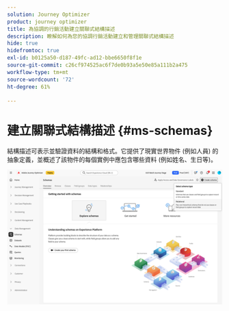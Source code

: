 ```yaml
---
solution: Journey Optimizer
product: journey optimizer
title: 為協調的行銷活動建立關聯式結構描述
description: 瞭解如何為您的協調行銷活動建立和管理關聯式結構描述
hide: true
hidefromtoc: true
exl-id: b0125a50-d187-49fc-ad12-bbe6650f8f1e
source-git-commit: c26cf974525ac6f7de0b93a5e50e85a111b2a475
workflow-type: tm+mt
source-wordcount: '72'
ht-degree: 61%

---
```


# 建立關聯式結構描述 {#ms-schemas}

結構描述可表示並驗證資料的結構和格式。它提供了現實世界物件 (例如人員) 的抽象定義，並概述了該物件的每個實例中應包含哪些資料 (例如姓名、生日等)。

![已選取[關聯式]選項的[建立結構描述]按鈕](assets/create-relational-schema.png)
